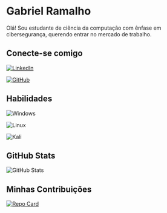 # Gabriel Ramalho 
Olá! Sou estudante de ciência da computação com ênfase em cibersegurança, querendo entrar no mercado de trabalho.

## Conecte-se comigo
[![LinkedIn](https://img.shields.io/badge/LinkedIn-0077B5?style=for-the-badge&logo=linkedin&logoColor=white)](https://www.linkedin.com/in/gabriel-mramalho/)

[![GitHub](https://img.shields.io/badge/GitHub-100000?style=for-the-badge&logo=github&logoColor=white)](https://github.com/bielramalho)


## Habilidades
![Windows](https://img.shields.io/badge/Windows-000?style=for-the-badge&logo=windows&logoColor=2CA5E0)

![Linux](https://img.shields.io/badge/Linux-000?style=for-the-badge&logo=linux&logoColor=FCC624)

![Kali](https://img.shields.io/badge/Kali-268BEE?style=for-the-badge&logo=kalilinux&logoColor=white)



## GitHub Stats
![GitHub Stats](https://github-readme-stats.vercel.app/api?username=bielramalho&theme=transparent&bg_color=000&border_color=30A3DC&show_icons=true&icon_color=30A3DC&title_color=E94D5F&hide_title=true&text_color=FFF&hide=stars)

## Minhas Contribuições
[![Repo Card](https://github-readme-stats.vercel.app/api/pin/?username=bielramalho&repo=cybersecurity-desafio-ransomware&bg_color=000&border_color=30A3DC&show_icons=true&icon_color=30A3DC&title_color=E94D5F&text_color=FFF)](https://github.com/bielramalho/cybersecurity-desafio-ramsomware)